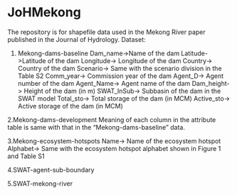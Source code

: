 # JoHMekong
The repository is for shapefile data used in the Mekong River paper published in the Journal of Hydrology. 
Dataset:
1. Mekong-dams-baseline
Dam_name->Name of the dam
Latitude->Latitude of the dam
Longitude->	Longitude of the dam
Country->	Country of the dam
Scenario->	Same with the scenario division in the Table S2
Comm_year->	Commission year of the dam
Agent_D->	Agent number of the dam
Agent_Name->	Agent name of the dam
Dam_height->	Height of the dam (in m)
SWAT_InSub->	Subbasin of the dam in the SWAT model
Total_sto->	Total storage of the dam (in MCM)
Active_sto->	Active storage of the dam (in MCM)

2.Mekong-dams-development
Meaning of each column in the attribute table is same with that in the “Mekong-dams-baseline” data.

3.Mekong-ecosystem-hotspots
Name->	Name of the ecosystem hotspot
Alphabet->	Same with the ecosystem hotspot alphabet shown in Figure 1 and Table S1

4.SWAT-agent-sub-boundary

5.SWAT-mekong-river
